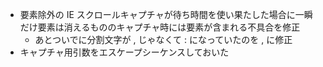 * 要素除外の IE スクロールキャプチャが待ち時間を使い果たした場合に一瞬だけ要素は消えるもののキャプチャ時には要素が含まれる不具合を修正
  * あとついでに分割文字が , じゃなくて : になっていたのを , に修正
* キャプチャ用引数をエスケープシーケンスしておいた
